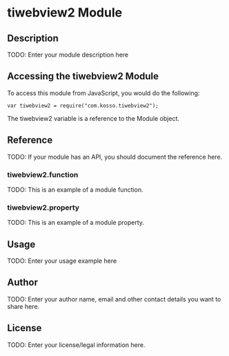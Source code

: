 # tiwebview2 Module

## Description

TODO: Enter your module description here

## Accessing the tiwebview2 Module

To access this module from JavaScript, you would do the following:

    var tiwebview2 = require("com.kosso.tiwebview2");

The tiwebview2 variable is a reference to the Module object.

## Reference

TODO: If your module has an API, you should document
the reference here.

### tiwebview2.function

TODO: This is an example of a module function.

### tiwebview2.property

TODO: This is an example of a module property.

## Usage

TODO: Enter your usage example here

## Author

TODO: Enter your author name, email and other contact
details you want to share here.

## License

TODO: Enter your license/legal information here.
